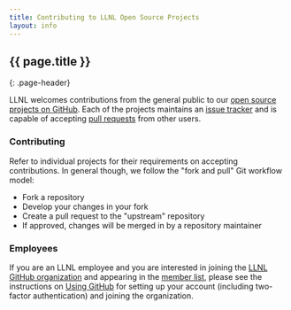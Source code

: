```yaml
---
title: Contributing to LLNL Open Source Projects
layout: info
---
```


## {{ page.title }}
{: .page-header}

LLNL welcomes contributions from the general public to our [open source projects on GitHub](https://github.com/llnl). Each of the projects maintains an [issue tracker](https://guides.github.com/features/issues/) and is capable of accepting [pull requests](https://help.github.com/articles/using-pull-requests/) from other users.

### Contributing

Refer to individual projects for their requirements on accepting contributions. In general though, we follow the "fork and pull" Git workflow model:

* Fork a repository
* Develop your changes in your fork
* Create a pull request to the "upstream" repository
* If approved, changes will be merged in by a repository maintainer

### Employees

If you are an LLNL employee and you are interested in joining the [LLNL GitHub organization](https://github.com/llnl) and appearing in the [member list](https://github.com/orgs/LLNL/people), please see the instructions on [Using GitHub](https://software.llnl.gov/about/using-github/) for setting up your account (including two-factor authentication) and joining the organization.
